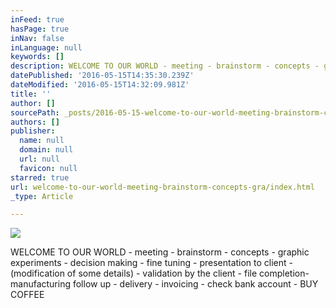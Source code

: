 ```yaml
---
inFeed: true
hasPage: true
inNav: false
inLanguage: null
keywords: []
description: WELCOME TO OUR WORLD - meeting - brainstorm - concepts - graphic experiments - decision making - fine tuning - presentation to client - (modification of some details) - validation by the client - file completion- manufacturing follow up - delivery - invoicing - check bank account - BUY COFFEE
datePublished: '2016-05-15T14:35:30.239Z'
dateModified: '2016-05-15T14:32:09.981Z'
title: ''
author: []
sourcePath: _posts/2016-05-15-welcome-to-our-world-meeting-brainstorm-concepts-gra.md
authors: []
publisher:
  name: null
  domain: null
  url: null
  favicon: null
starred: true
url: welcome-to-our-world-meeting-brainstorm-concepts-gra/index.html
_type: Article

---
```

![](https://the-grid-user-content.s3-us-west-2.amazonaws.com/289c7b05-5213-4d4c-9422-871ecabc08e0.jpg)

WELCOME TO OUR WORLD - meeting - brainstorm - concepts - graphic experiments - decision making - fine tuning - presentation to client - (modification of some details) - validation by the client - file completion- manufacturing follow up - delivery - invoicing - check bank account - BUY COFFEE